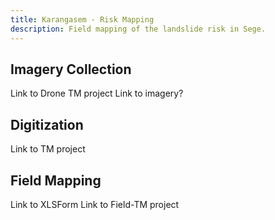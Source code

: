 ```yaml
---
title: Karangasem - Risk Mapping
description: Field mapping of the landslide risk in Sege.
---
```


## Imagery Collection

Link to Drone TM project
Link to imagery?

## Digitization

Link to TM project

## Field Mapping

Link to XLSForm
Link to Field-TM project
